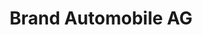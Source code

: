 ---
title: "Brand Automobile AG"
url: /schattdorf/brand-automobile-ag-gotthardstrasse/
shop: Autohaus
---
